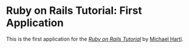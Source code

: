 # Ruby on Rails Tutorial: First Application

This is the first application for the [*Ruby on Rails Tutorial*](http://railstutorial.org) by [Michael Hartl](http://michaelhartl.com/).